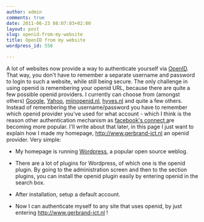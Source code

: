 ```yaml
---
author: admin
comments: true
date: 2011-06-23 08:07:03+02:00
layout: post
slug: openid-from-my-website
title: OpenID from my website
wordpress_id: 558

---
```


A lot of websites now provide a way to authenticate yourself via [OpenID](http://openid.net/). That way, you don't have to remember a separate username and password to login to such a website, while still being secure.
The only challenge in using openid is remembering your openid URL, because there are quite a few possible openid providers. I currently can choose from (amongst others) [Google](http://code.google.com/intl/nl/apis/accounts/docs/OpenID.html), [Yahoo](http://www.yahoo.com), [mijnopenid.nl](http://mijnopenid.nl/), [hyves.nl](/2009/04/hyves-now-also-openid-provider/) and quite a few others. Instead of remembering the username/password you have to remember which openid provider you've used for what account - which I think is the reason other authentication mechanism as [facebook's connect a](http://developers.facebook.com/blog/post/108/)re becoming more popular. I'll write about that later, in this page I just want to explain how I made my homepage, http://www.gerbrand-ict.nl an openid provider.
Very simple:



	
  * My homepage is running [Wordpress](http://wordpress.org/), a popular open source weblog.

	
  * There are a lot of plugins for Wordpress, of which one is the openid plugin. By going to the administration screen and then to the section plugins, you can install the openid plugin easily by entering openid in the search box.

	
  * After installation, setup a default account.

	
  * Now I can authenticate myself to any site that uses openid, by just entering http://www.gerbrand-ict.nl !


